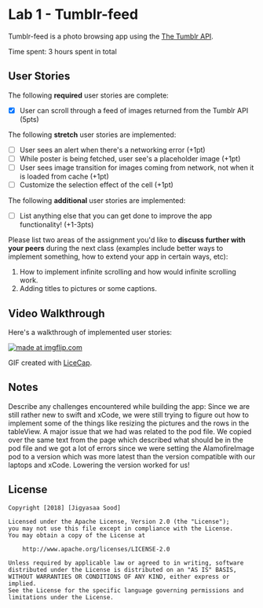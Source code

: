 # Lab 1 - Tumblr-feed

Tumblr-feed is a photo browsing app using the [The Tumblr API](https://www.tumblr.com/docs/en/api/v2#posts).

Time spent: 3 hours spent in total

## User Stories

The following **required** user stories are complete:

- [x] User can scroll through a feed of images returned from the Tumblr API (5pts)

The following **stretch** user stories are implemented:

- [ ] User sees an alert when there's a networking error (+1pt)
- [ ] While poster is being fetched, user see's a placeholder image (+1pt)
- [ ] User sees image transition for images coming from network, not when it is loaded from cache (+1pt)
- [ ] Customize the selection effect of the cell (+1pt)

The following **additional** user stories are implemented:

- [ ] List anything else that you can get done to improve the app functionality! (+1-3pts)

Please list two areas of the assignment you'd like to **discuss further with your peers** during the next class (examples include better ways to implement something, how to extend your app in certain ways, etc):

1. How to implement infinite scrolling and how would infinite scrolling work.
2. Adding titles to pictures or some captions.

## Video Walkthrough

Here's a walkthrough of implemented user stories:

<a href="https://imgflip.com/gif/23wvus"><img src="https://i.imgflip.com/23wvus.gif" title="made at imgflip.com"/></a>

GIF created with [LiceCap](http://www.cockos.com/licecap/).

## Notes

Describe any challenges encountered while building the app:
Since we are still rather new to swift and xCode, we were still trying to figure out how to implement some of the things like
resizing the pictures and the rows in the tableView.
A major issue that we had was related to the pod file. We copied over the same text from the page which described what should be
in the pod file and we got a lot of errors since we were setting the AlamofireImage pod to a version which was more latest than
the version compatible with our laptops and xCode. Lowering the version worked for us!

## License

    Copyright [2018] [Jigyasaa Sood]

    Licensed under the Apache License, Version 2.0 (the "License");
    you may not use this file except in compliance with the License.
    You may obtain a copy of the License at

        http://www.apache.org/licenses/LICENSE-2.0

    Unless required by applicable law or agreed to in writing, software
    distributed under the License is distributed on an "AS IS" BASIS,
    WITHOUT WARRANTIES OR CONDITIONS OF ANY KIND, either express or implied.
    See the License for the specific language governing permissions and
    limitations under the License.
